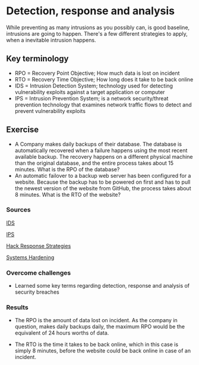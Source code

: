# Detection, response and analysis
While preventing as many intrusions as you possibly can, is good baseline, intrusions are going to happen. There's a few different strategies to apply, when a inevitable intrusion happens.

## Key terminology
- RPO = Recovery Point Objective; How much data is lost on incident
- RTO = Recovery Time Objective; How long does it take to be back online
- IDS = Intrusion Detection System; technology used for detecting vulnerability exploits against a target application or computer
- IPS = Intrusion Prevention System; is a network security/threat prevention technology that examines network traffic flows to detect and prevent vulnerability exploits

## Exercise
- A Company makes daily backups of their database. The database is automatically recovered when a failure happens using the most recent available backup. The recovery happens on a different physical machine than the original database, and the entire process takes about 15 minutes. What is the RPO of the database?
- An automatic failover to a backup web server has been configured for a website. Because the backup has to be powered on first and has to pull the newest version of the website from GitHub, the process takes about 8 minutes. What is the RTO of the website?

### Sources
[IDS](https://www.paloaltonetworks.com/cyberpedia/what-is-an-intrusion-detection-system-ids)

[IPS](https://www.paloaltonetworks.com/cyberpedia/what-is-an-intrusion-prevention-system-ips)

[Hack Response Strategies](https://www.mssbti.com/when-you-are-hacked-incident-response-strategies/)

[Systems Hardening](https://www.beyondtrust.com/resources/glossary/systems-hardening)

### Overcome challenges
- Learned some key terms regarding detection, response and analysis of security breaches

### Results
- The RPO is the amount of data lost on incident. As the company in question, makes daily backups daily, the maximum RPO would be the equivalent of 24 hours worths of data.

- The RTO is the time it takes to be back online, which in this case is simply 8 minutes, before the website could be back online in case of an incident.